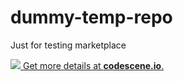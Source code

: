 # dummy-temp-repo
Just for testing marketplace

[![](https://codescene.io/projects/3596/status.svg) Get more details at **codescene.io**.](https://codescene.io/projects/3596/jobs/latest-successful/results)
